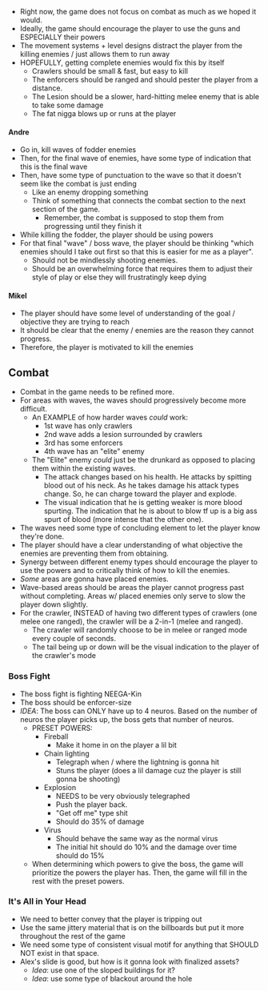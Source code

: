 
- Right now, the game does not focus on combat as much as we hoped it would.
- Ideally, the game should encourage the player to use the guns and ESPECIALLY their powers
- The movement systems + level designs distract the player from the killing enemies / just allows them to run away
- HOPEFULLY, getting complete enemies would fix this by itself
	- Crawlers should be small & fast, but easy to kill
	- The enforcers should be ranged and should pester the player from a distance.
	- The Lesion should be a slower, hard-hitting melee enemy that is able to take some damage
	- The fat nigga blows up or runs at the player

#### Andre
- Go in, kill waves of fodder enemies
- Then, for the final wave of enemies, have some type of indication that this is the final wave
- Then, have some type of punctuation to the wave so that it doesn't seem like the combat is just ending
	- Like an enemy dropping something
	- Think of something that connects the combat section to the next section of the game.
		- Remember, the combat is supposed to stop them from progressing until they finish it
- While killing the fodder, the player should be using powers
- For that final "wave" / boss wave, the player should be thinking "which enemies should I take out first so that this is easier for me as a player".
	- Should not be mindlessly shooting enemies.
	- Should be an overwhelming force that requires them to adjust their style of play or else they will frustratingly keep dying

#### Mikel
- The player should have some level of understanding of the goal / objective they are trying to reach
- It should be clear that the enemy / enemies are the reason they cannot progress.
- Therefore, the player is motivated to kill the enemies

## Combat
- Combat in the game needs to be refined more.
- For areas with waves, the waves should progressively become more difficult.
	- An EXAMPLE of how harder waves *could* work:
		- 1st wave has only crawlers
		- 2nd wave adds a lesion surrounded by crawlers
		- 3rd has some enforcers
		- 4th wave has an "elite" enemy
	- The "Elite" enemy *could* just be the drunkard as opposed to placing them within the existing waves.
		- The attack changes based on his health. He attacks by spitting blood out of his neck. As he takes damage his attack types change. So, he can charge toward the player and explode.
		- The visual indication that he is getting weaker is more blood spurting. The indication that he is about to blow tf up is a big ass spurt of blood (more intense that the other one).
- The waves need some type of concluding element to let the player know they're done.
- The player should have a clear understanding of what objective the enemies are preventing them from obtaining.
- Synergy between different enemy types should encourage the player to use the powers and to critically think of how to kill the enemies.
- *Some* areas are gonna have placed enemies.
- Wave-based areas should be areas the player cannot progress past without completing. Areas w/ placed enemies only serve to slow the player down slightly.
- For the crawler, INSTEAD of having two different types of crawlers (one melee one ranged), the crawler will be a 2-in-1 (melee and ranged).
	- The crawler will randomly choose to be in melee or ranged mode every couple of seconds.
	- The tail being up or down will be the visual indication to the player of the crawler's mode

### Boss Fight
- The boss fight is fighting NEEGA-Kin
- The boss should be enforcer-size
- *IDEA*: The boss can ONLY have up to 4 neuros. Based on the number of neuros the player picks up, the boss gets that number of neuros.
	- PRESET POWERS:
		- Fireball
			- Make it home in on the player a lil bit
		- Chain lighting
			- Telegraph when / where the lightning is gonna hit
			- Stuns the player (does a lil damage cuz the player is still gonna be shooting)
		- Explosion
			- NEEDS to be very obviously telegraphed
			- Push the player back.
			- "Get off me" type shit
			- Should do 35% of damage
		- Virus
			- Should behave the same way as the normal virus
			- The initial hit should do 10% and the damage over time should do 15%
	- When determining which powers to give the boss, the game will prioritize the powers the player has. Then, the game will fill in the rest with the preset powers.

### It's All in Your Head
- We need to better convey that the player is tripping out
- Use the same jittery material that is on the billboards but put it more throughout the rest of the game
- We need some type of consistent visual motif for anything that SHOULD NOT exist in that space.
- Alex's slide is good, but how is it gonna look with finalized assets?
	- *Idea*: use one of the sloped buildings for it?
	- *Idea*: use some type of blackout around the hole
